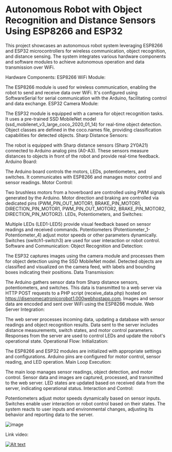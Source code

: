 # Autonomous Robot with Object Recognition and Distance Sensors Using ESP8266 and ESP32

This project showcases an autonomous robot system leveraging ESP8266 and ESP32 microcontrollers for wireless communication, object recognition, and distance sensing. The system integrates various hardware components and software modules to achieve autonomous operation and data transmission over WiFi.

Hardware Components:
ESP8266 WiFi Module:

The ESP8266 module is used for wireless communication, enabling the robot to send and receive data over WiFi.
It's configured using SoftwareSerial for serial communication with the Arduino, facilitating control and data exchange.
ESP32 Camera Module:

The ESP32 module is equipped with a camera for object recognition tasks.
It uses a pre-trained SSD MobileNet model (ssd_mobilenet_v3_large_coco_2020_01_14) for real-time object detection.
Object classes are defined in the coco.names file, providing classification capabilities for detected objects.
Sharp Distance Sensors:

The robot is equipped with Sharp distance sensors (Sharp 2Y0A21) connected to Arduino analog pins (A0-A3).
These sensors measure distances to objects in front of the robot and provide real-time feedback.
Arduino Board:

The Arduino board controls the motors, LEDs, potentiometers, and switches.
It communicates with ESP8266 and manages motor control and sensor readings.
Motor Control:

Two brushless motors from a hoverboard are controlled using PWM signals generated by the Arduino.
Motor direction and braking are controlled via dedicated pins (PWM_PIN_OUT_MOTOR1, BRAKE_PIN_MOTOR1, DIRECTION_PIN_MOTOR1, PWM_PIN_OUT_MOTOR2, BRAKE_PIN_MOTOR2, DIRECTION_PIN_MOTOR2).
LEDs, Potentiometers, and Switches:

Multiple LEDs (LED1-LED5) provide visual feedback based on sensor readings and received commands.
Potentiometers (Potentiometer_1-Potentiometer_4) adjust motor speeds or other parameters dynamically.
Switches (switch1-switch3) are used for user interaction or robot control.
Software and Communication:
Object Recognition and Detection:

The ESP32 captures images using the camera module and processes them for object detection using the SSD MobileNet model.
Detected objects are classified and visualized on the camera feed, with labels and bounding boxes indicating their positions.
Data Transmission:

The Arduino gathers sensor data from Sharp distance sensors, potentiometers, and switches.
This data is transmitted to a web server via HTTP POST requests to a PHP script (receive_data.php) hosted on https://disenomecatronicorobot1.000webhostapp.com.
Images and sensor data are encoded and sent over WiFi using the ESP8266 module.
Web Server Integration:

The web server processes incoming data, updating a database with sensor readings and object recognition results.
Data sent to the server includes distance measurements, switch states, and motor control parameters.
Responses from the server are used to control LEDs and update the robot's operational state.
Operational Flow:
Initialization:

The ESP8266 and ESP32 modules are initialized with appropriate settings and configurations.
Arduino pins are configured for motor control, sensor reading, and LED operation.
Main Loop Execution:

The main loop manages sensor readings, object detection, and motor control.
Sensor data and images are captured, processed, and transmitted to the web server.
LED states are updated based on received data from the server, indicating operational status.
Interaction and Control:

Potentiometers adjust motor speeds dynamically based on sensor inputs.
Switches enable user interaction or robot control based on their states.
The system reacts to user inputs and environmental changes, adjusting its behavior and reporting data to the server.


![image](https://user-images.githubusercontent.com/62358739/115599752-90573200-a2a1-11eb-84f8-86e12ba0e09a.png)

Link video:

[![Alt text](https://img.youtube.com/vi/YQLe4zgnGYg/0.jpg)](https://www.youtube.com/watch?v=YQLe4zgnGYg)
